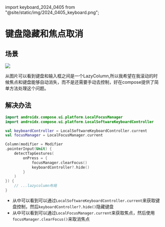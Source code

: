 import keyboard_2024_0405 from "@site/static/img/2024_0405_keyboard.png";

# 键盘隐藏和焦点取消

## 场景

<img src={keyboard_2024_0405} width={300} />

从图片可以看到键盘和输入框之间是一个LazyColumn,所以我希望在我滚动的时候焦点和键盘能够自动消失，而不是还需要手动去控制，好在compose提供了简单方法处理这个问题。

## 解决办法

```kt
import androidx.compose.ui.platform.LocalFocusManager
import androidx.compose.ui.platform.LocalSoftwareKeyboardController

val keyboardController = LocalSoftwareKeyboardController.current
val focusManager = LocalFocusManager.current

Column(modifier = Modifier
.pointerInput(Unit) {
    detectTapGestures(
        onPress = {
            focusManager.clearFocus()
            keyboardController?.hide()
        }
    )
}) {
    // ...lazycolumn布局
}
```

- 从中可以看到可以通过`LocalSoftwareKeyboardController.current`来获取键盘控制，然后`keyboardController?.hide()`隐藏键盘
- 从中可以看到可以通过`LocalFocusManager.current`来获取焦点，然后使用`focusManager.clearFocus()`来取消焦点
